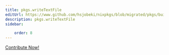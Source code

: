 ```yaml
---
title: pkgs.writeTextFile
editUrl: https://www.github.com/hsjobeki/nixpkgs/blob/migrated/pkgs/build-support/trivial-builders/default.nix#L135C5
description: pkgs.writeTextFile
sidebar:

    order: 8
---
```


<a href="https://www.github.com/hsjobeki/nixpkgs/blob/migrated/pkgs/build-support/trivial-builders/default.nix#L135C5">Contribute Now!</a>



